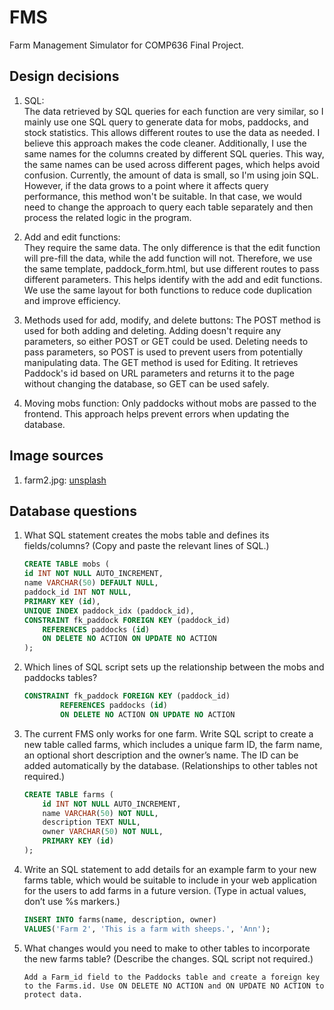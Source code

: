 # FMS
 Farm Management Simulator for COMP636 Final Project.
  
## Design decisions
1.  SQL:  
   The data retrieved by SQL queries for each function are very similar, so I mainly use one SQL query to generate data for mobs, paddocks, and stock statistics. This allows different routes to use the data as needed. I believe this approach makes the code cleaner. Additionally, I use the same names for the columns created by different SQL queries. This way, the same names can be used across different pages, which helps avoid confusion.
   Currently, the amount of data is small, so I'm using join SQL. However, if the data grows to a point where it affects query performance, this method won't be suitable. In that case, we would need to change the approach to query each table separately and then process the related logic in the program.

  
2.  Add and edit functions:   
   They require the same data. The only difference is that the edit function will pre-fill the data, while the add function will not. Therefore, we use the same template, paddock_form.html, but use different routes to pass different parameters. This helps identify with the add and edit functions.
   We use the same layout for both functions to reduce code duplication and improve efficiency.

  
3. Methods used for add, modify, and delete buttons:
    The POST method is used for both adding and deleting. Adding doesn't require any parameters, so either POST or GET could be used. Deleting needs to pass parameters, so POST is used to prevent users from potentially manipulating data. The GET method is used for Editing. It retrieves Paddock's id based on URL parameters and returns it to the page without changing the database, so GET can be used safely.

  
4. Moving mobs function:
   Only paddocks without mobs are passed to the frontend. This approach helps prevent errors when updating the database.
  
  
## Image sources
1. farm2.jpg: [unsplash](https://unsplash.com/photos/herd-of-dairy-cattles-on-field-AxoNnnH1Y98)
     

## Database questions
1. What SQL statement creates the mobs table and defines its fields/columns? (Copy and paste the relevant lines of SQL.)
    ```SQL
    CREATE TABLE mobs (
    id INT NOT NULL AUTO_INCREMENT,
    name VARCHAR(50) DEFAULT NULL,
    paddock_id INT NOT NULL,
    PRIMARY KEY (id),
    UNIQUE INDEX paddock_idx (paddock_id),
    CONSTRAINT fk_paddock FOREIGN KEY (paddock_id)
        REFERENCES paddocks (id)
        ON DELETE NO ACTION ON UPDATE NO ACTION
    );
    ```
2. Which lines of SQL script sets up the relationship between the mobs and paddocks tables?
    ```SQL
    CONSTRAINT fk_paddock FOREIGN KEY (paddock_id)
            REFERENCES paddocks (id)
            ON DELETE NO ACTION ON UPDATE NO ACTION
    ```
3. The current FMS only works for one farm. Write SQL script to create a new table called farms, which includes a unique farm ID, the farm name, an optional short description and the owner’s name. The ID can be added automatically by the database. (Relationships to other tables not required.)
    ```SQL
    CREATE TABLE farms (
        id INT NOT NULL AUTO_INCREMENT,
        name VARCHAR(50) NOT NULL,
        description TEXT NULL,
        owner VARCHAR(50) NOT NULL,
        PRIMARY KEY (id)
    );
    ```
4. Write an SQL statement to add details for an example farm to your new farms table, which would be suitable to include in your web application for the users to add farms in a future version. (Type in actual values, don’t use %s markers.)
    ```SQL
    INSERT INTO farms(name, description, owner)
    VALUES('Farm 2', 'This is a farm with sheeps.', 'Ann');
    ```
5. What changes would you need to make to other tables to incorporate the new farms table? (Describe the changes. SQL script not required.)
    ```
    Add a Farm_id field to the Paddocks table and create a foreign key to the Farms.id. Use ON DELETE NO ACTION and ON UPDATE NO ACTION to protect data.
    ```

